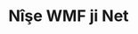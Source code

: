 ---
############################# Static ############################
layout: "auto-gen-annotation"

############################# Head ############################
head_title: "Net WMF Annotation API Annotate in C#"
head_description: "Net API ku ji WMF, wêne, xêzkirin û formatên pelên pelgeyê celebên annotasyonên populer biafirîne û şîrove bike."

############################# Header ############################
title: "Nîşe WMF ji Net"
description: ""
bg_image: "https://cms.admin.containerize.com/templates/aspose/App_Themes/V3/images/bg/header1.png"
bg_overlay: false
button:
    enable: true
    icon: "fas fa-arrow-down"
    label: "Daxistina Doza Belaş"
    link: "https://downloads.groupdocs.com/annotation/net"

############################# About ############################
about:
    enable: true
    title: "Der barê GroupDocs.Annotation ji bo Net API"
    content: |
        GroupDocs.Annotation ji bo Net API pirtûkxaneyek e ku dihêle hûn li ser Mac, Windows an Ubuntu şîroveyan li PDF, Word û belgeyên din zêde bikin. [GroupDocs.Annotation for Net](/annotation/net) API-ya Net-ê ya xwemalî ye ji bo birêvebirina annotasyonên bi piştgirîya berfireh ji bo afirandin, zêdekirin, guherandin, jêbirin, derxistin û hinartina annotasyonên ji wêne û belgeyên din ên cihêreng. Navnîşa tevahî ya formên belgeyên piştgirî yên ku hûn dikarin li ser vê [rûpelê] bibînin (https://docs.groupdocs.com/annotation/net/supported-document-formats/).
        Ev pirtûkxane dihêle hûn ne tenê bi belgeya WMF re lê her weha bi gelek celeb belgeyên din ên wekî Word, Excel, PowerPoint, e-nameyên Outlook, Visio, Adobe, OpenDocument, OpenOffice, Photoshop, AutoCad û gelekên din re bixebitin.
        GroupDocs.Annotation ji bo Net API destûrê dide te ku hûn notên nû biafirînin û lê zêde bikin, şîroveyan biguherînin, şîroveyan, şîroveyan derxînin û wan ji belgeyan derxînin. Pirtûkxane 13 celebên annotasyonê yên cihêreng piştgirî dike, di nav de Nivîsar, Polyline, Herêm, Binxêz, Xal, Nîşan, Tîrek, Ellipse, Veguheztina Nivîsan, Dûrbûn, Qada Nivîsarê, Veguhastina Çavkaniyê di PDF, HTML, belgeyên Microsoft Word de, pelgeyên berbelav, diagram, pêşkêşî, xêzkirin, wêne û gelek formatên pelan ên din.
        Nimûne (ji kerema xwe li jêr binêre) nîşan dide ku bi belgeya WMF re dixebite, di vê nimûneyê de hûn dikarin gavên sereke yên çawa bi GroupDocs re bixebitin bibînin.Annotation: Destûrnameyek saz bikin, belgeyek ku hûn dixwazin pê re bixebitin vekin, vekin annotation, lê zêdekirina tiştên daneyê da ku taybetmendiyên annotasyonê li gorî hewcedariyên we bicîh bikin û encamê li cîhê hewce hilînin. Di heman demê de hûn dikarin li ser taybetmendiyên piştgirîkirî yên li ser [github me rûpel](https://github.com/groupdocs-annotation/GroupDocs.Annotation-for-.NET) an jî di hilberê me de [belge](https://docs.groupdocs.com/annotation/net/getting-started/).

############################# Steps ############################
howTo_Add:
steps_Add:
    enable: true
    title_left: "Gavên Zêdekirina Şîroveyan li WMF di Net-ê de"
    content_left: |
        [GroupDocs.Annotation](/annotation/net/) ji bo pêşdebirên Net-ê hêsan dike ku bi pêkanîna çend gavên hêsan ve cûrbecûr şîrovekirina pelan li pelên WMF zêde bikin.
        *   Tiştên Bersiv bi şîrove û tarîxê biafirînin.
        *   Tişta AreaAnnotation biafirînin, vebijarkên deverê bicîh bikin û bersivan lê zêde bikin.
        *   Tişta Annotator biafirînin û şirovekirina deverê lê zêde bikin.
        *   Pelê derketinê tomar bike.
    title_right: "Pêdiviyên Sîstemê"
    content_right: |
        GroupDocs.Annotation ji bo API-yên Net-ê li ser hemî platformên sereke û pergalên xebitandinê têne piştgirî kirin. Berî ku hûn koda jêrîn bicîh bikin, ji kerema xwe pê ewle bibin ku we şertên jêrîn li ser pergala we hatine saz kirin.
        *   Pergalên Xebatê: Microsoft Windows, Linux, MacOS
        *   Jîngehên Pêşveçûnê: Visual Studio, Xamarin, MonoDevelop
        *   Çarçove: .NET Framework, .NET Standard, .NET Core, Mono
        *   Guhertoya herî dawî ya GroupDocs.Annotation ji bo .NET ji [NuGet] dakêşin (https://www.nuget.org/packages/groupdocs.annotation)

############################# Preview ############################
preview_Add:
    enable: true
    title: Pêşdîtina annotation û nimûneya kodê
    content: |
        ![Annotation preview image](https://docs.groupdocs.com/annotation/java/images/add-text-field-annotation.png)
    code: |
        ```cs
        //Add text field annotation to the document from local disk
        using (Annotator annotator = new Annotator("input.bmp"))
        {
            TextFieldAnnotation textField = new TextFieldAnnotation
            {
                BackgroundColor = 65535,
                Box = new Rectangle(100, 100, 100, 100),
                CreatedOn = DateTime.Now,
                Text = "Some text",
                FontColor = 65535,
                FontSize = 12,
                Message = "This is text field annotation",
                Opacity = 0.7,
                PageNumber = 0,
                PenStyle = PenStyle.Dot,
                PenWidth = 3,
                FontFamily = "Arial",
                TextHorizontalAlignment = HorizontalAlignment.Center,
                Replies = new List
                {
                    new Reply
                    {
                        Comment = "First comment",
                        RepliedOn = DateTime.Now
                    },
                    new Reply
                    {
                        Comment = "Second comment",
                        RepliedOn = DateTime.Now
                    }
                }
            };
            annotator.Add(textField);
            annotator.Save("result.bmp");
        }
        ```

############################# Steps ############################
howTo_Remove:
steps_Remove:
    enable: true
    title_left: "Gavên Rakirina Şîroveyan ji WMF li Net"
    content_left: |
        [GroupDocs.Annotation](/annotation/net/) Ji pêşdebirên Net-ê re hêsantir dike ku hûrguliyên annotasyonê ji pelên WMF di nav her serîlêdana Net-ê de bi cîbicîkirina çend gavên hêsan rakin.
        *   Tiştên Bersiv bi şîrove û tarîxê biafirînin.
        *   Tişta SaveOptions destnîşan bikin û AnnotationTypes = AnnotationType.None saz bikin.
        *   Rêbaza hilanînê bi rêça belgeya encam an tîrêjê û tiştê SaveOptions re bang bikin.

############################# Preview ############################
preview_Remove:
    enable: true
    code: |
        ```cs
        // 1- How to remove annotation from document using annotation index
        
        using (Annotator annotator = new Annotator("result.bmp"))
        {
            annotator.Remove(0);
            annotator.Save("removed.bmp");
        }
        
        // 2- How to remove annotation from document using annotation object
        
        using (Annotator annotator = new Annotator("result.bmp"))
        {
            var tmp = annotator.Get();
            annotator.Remove(tmp[0]);
            annotator.Save("removed.bmp");
        }
        
        // 3- How to remove some annotations from document using list of ID’s
        
        using (Annotator annotator = new Annotator("result.bmp"))
        {
            var idList = new List{1, 2, 3};
            annotator.Remove(idList);
            annotator.Save("removed.bmp");
        }
        
        // 4- How to remove some annotations from document using list of annotations
        
        using (Annotator annotator = new Annotator("result.bmp"))
        {
            var tmp = annotator.Get();
            annotator.Remove(tmp);
            annotator.Save("removed.bmp");
        }
        ```

############################# Steps ############################
howTo_Edit:
steps_Edit:
    enable: true
    title_left: "Gavên Guherandinên Şîrove ji WMF li Net"
    content_left: |
        [GroupDocs.Annotation](/annotation/net/) Ji pêşdebirên Net-ê re hêsantir dike ku bi pêkanîna çend gavên hêsan ve nûvekirina taybetmendiyên cûrbecûr şîrovekirinê ji pelên WMF di nav her serlêdanek Net-ê de nûve bikin.
        *   Tişta Annotatorê bi rêça belgeya têketinê ve bişopînin an bi Vebijarkên Loadê yên destnîşankirî bi ImportAnnotations re biherikînin = rast.
        *   Hin pêkanîna AnnotationBase biafirînin û Nasnameya annotationê ya heyî destnîşan bikin (heke şîroveya bi wê Nasnameyê re neyê dîtin, dê tiştek neyê guheztin) an navnîşa rêgezên şîroveyan (hemû şîroveyên heyî dê werin rakirin).
        *   Rêbaza nûvekirina tiştê Annotator bi şîroveyên derbasbûyî re bang bikin.
        *   Rêbaza hilanînê bi rêça belgeya encam an tîrêjê û tiştê SaveOptions re bang bikin.

############################# Preview ############################
preview_Edit:
    enable: true
    code: |
        ```cs
        // open annotated document
        using (Annotator annotator = new Annotator("result.bmp"))
        {
            //assuming we are going to change some properties of existing annotation
                AreaAnnotation updated = new AreaAnnotation
                    {
                            // It's important to set existed annotation Id
                            Id = 1,
                            BackgroundColor = 255,
                            Box = new Rectangle(0, 0, 50, 200),
                            CreatedOn = DateTime.Now,
                            Message = "This is updated annotation",
                            Replies = new List
                            {
                                new Reply
                                {
                                    Comment = "Updated first comment",
                                    RepliedOn = DateTime.Now
                                },
                                new Reply
                                {
                                    Comment = "Updated second comment",
                                    RepliedOn = DateTime.Now
                                }
                            }
                        };
                // update annotation
                annotator.Update(updated);
                annotator.Save("result.bmp");
        }
        ```

############################# Steps ############################
howTo_Extract:
steps_Extract:
    enable: true
    title_left: "Gavên Derxistina Şîroveyan ji WMF li Net"
    content_left: |
        [GroupDocs.Annotation](/annotation/net/) ji bo pêşdebirên Net-ê hêsan dike ku bi pêkanîna çend gavên hêsan ve belgeyan şîrove bikin û agahdariya şîrovekirinê ji pelên WMF derxînin.
        *   Tiştên Bersiv bi şîrove û tarîxê biafirînin.
        *   Objektîfên LoadOptions destnîşan bikin û bi argumana rast bangî SetImportAnnotations bikin.
        *   Guherbar bi tîpa Lîsteyê pênase bikin.
        *   Banga rêbaza wergirtinê bikin û encamê vegerînin guhêrbara jorîn.

############################# Preview ############################
preview_Extract:
    enable: true
    code: |
        ```cs
        // for using this example input file ("annotated.bmp") must be with annotations
        using (Annotator annotator = new Annotator("annotated.bmp"))
        {
            List annotations = annotator.Get();
            XmlSerializer formatter = new XmlSerializer(typeof(List));
            using (FileStream fs = new FileStream("annotations.xml", FileMode.Create))
            {
                fs.SetLength(0);
                formatter.Serialize(fs, annotations);
            }
        }
        ```

############################# Demos ############################
demos:
    enable: true
    title: "Demoyên Zindî ku lê zêde bikin, jêbirin, biguherînin, şîroveyan ji belge û wêneyan derxin"
    content: |
        Bi seredana malpera [GroupDocs.Annotation Demos Zindî](https://products.groupdocs.app/annotation/family) niha li pelê WMF şîroveyan zêde bikin, jêbikin, biguherînin û derxin. Demoya zindî xwedî feydeyên jêrîn e

############################# About Formats ############################
about_formats:
    enable: true
    format:
        # format loop
        - icon: "far fa-file-wmf"
          title: "Derbarê WMF Forma Pelê"
          content: |
            Pelên bi dirêjkirina WMF ji bo hilanîna daneyên wêneyên vektor û bitmap-format Microsoft Windows Metafile (WMF) temsîl dikin. Ji bo ku bêtir rast be, WMF girêdayî kategoriya pelê vektorê ya pelên grafîkî ye ku amûrek serbixwe ye. Navbera Amûra Grafik a Windows (GDI) fonksiyonên ku di pelek WMF de hatine hilanîn bikar tîne da ku wêneyek li ser ekranê nîşan bide. Guhertoyek pêşkeftî ya WMF, ku wekî Pelên Meta Pêşveçûn (EMF) tê zanîn, paşê hate weşandin ku formatê taybetmendiyek dewlemendtir dike. Bi pratîkî, WMF mîna SVG ye.

          link: "https://docs.fileformat.com/image/wmf/"

############################# More Formats ############################
more_formats:
    enable: true
    title: "Bi Formên Belgeya Din ên populer re dixebitin"
    content: |
        Taybetmendiyên annotasyonê ji hin formatên pelê yên populer ên ku li jêr têne destnîşan kirin nûve bikin.
    format:
        # format loop
        - name: "Annotate PDF document"
          link: "https://products.groupdocs.com/annotation/net/pdf/"
          description: "Adobe Portable Document Format"

        # format loop
        - name: "Annotate DOC document"
          link: "https://products.groupdocs.com/annotation/net/doc/"
          description: "Microsoft Word Document"

        # format loop
        - name: "Annotate DOCM document"
          link: "https://products.groupdocs.com/annotation/net/docm/"
          description: "Microsoft Word Macro-Enabled Document"

        # format loop
        - name: "Annotate DOCX document"
          link: "https://products.groupdocs.com/annotation/net/docx/"
          description: "Microsoft Word Open XML Document"

        # format loop
        - name: "Annotate DOT document"
          link: "https://products.groupdocs.com/annotation/net/dot/"
          description: "Microsoft Word Document Template"

        # format loop
        - name: "Annotate DOTX document"
          link: "https://products.groupdocs.com/annotation/net/dotx/"
          description: "Word Open XML Document Template"

        # format loop
        - name: "Annotate RTF document"
          link: "https://products.groupdocs.com/annotation/net/rtf/"
          description: "Rich Text Document"

        # format loop
        - name: "Annotate ODT document"
          link: "https://products.groupdocs.com/annotation/net/odt/"
          description: "Open Document Text"

        # format loop
        - name: "Annotate XLS document"
          link: "https://products.groupdocs.com/annotation/net/xls/"
          description: "Microsoft Excel Binary File Format"

        # format loop
        - name: "Annotate XLSX document"
          link: "https://products.groupdocs.com/annotation/net/xlsx/"
          description: "Microsoft Excel Open XML Spreadsheet"

        # format loop
        - name: "Annotate XLSM document"
          link: "https://products.groupdocs.com/annotation/net/xlsm/"
          description: "Microsoft Excel Macro-Enabled Spreadsheet"

        # format loop
        - name: "Annotate XLSB document"
          link: "https://products.groupdocs.com/annotation/net/xlsb/"
          description: "Microsoft Excel Binary Worksheet"

        # format loop
        - name: "Annotate ODS document"
          link: "https://products.groupdocs.com/annotation/net/ods/"
          description: "Open Document Spreadsheet"

        # format loop
        - name: "Annotate PPT document"
          link: "https://products.groupdocs.com/annotation/net/ppt/"
          description: "PowerPoint Presentation"

        # format loop
        - name: "Annotate PPTX document"
          link: "https://products.groupdocs.com/annotation/net/pptx/"
          description: "PowerPoint Open XML Presentation"

        # format loop
        - name: "Annotate PPSX document"
          link: "https://products.groupdocs.com/annotation/net/ppsx/"
          description: "PowerPoint Open XML Slide Show"

        # format loop
        - name: "Annotate POTM document"
          link: "https://products.groupdocs.com/annotation/net/potm/"
          description: "Microsoft PowerPoint Template"

        # format loop
        - name: "Annotate PPTM document"
          link: "https://products.groupdocs.com/annotation/net/pptm/"
          description: "Microsoft PowerPoint Presentation"

        # format loop
        - name: "Annotate PPS document"
          link: "https://products.groupdocs.com/annotation/net/pps/"
          description: "Microsoft PowerPoint 97-2003 Slide Show"

        # format loop
        - name: "Annotate ODP document"
          link: "https://products.groupdocs.com/annotation/net/odp/"
          description: "OpenDocument Presentation"

        # format loop
        - name: "Annotate HTML document"
          link: "https://products.groupdocs.com/annotation/net/html/"
          description: "HyperText Markup Language"

        # format loop
        - name: "Annotate TIFF document"
          link: "https://products.groupdocs.com/annotation/net/tiff/"
          description: "Tagged Image File Format"

        # format loop
        - name: "Annotate JPEG document"
          link: "https://products.groupdocs.com/annotation/net/jpeg/"
          description: "JPEG Image"

        # format loop
        - name: "Annotate PNG document"
          link: "https://products.groupdocs.com/annotation/net/png/"
          description: "Portable Network Graphic"

        # format loop
        - name: "Annotate EML document"
          link: "https://products.groupdocs.com/annotation/net/eml/"
          description: "E-mail Message"

        # format loop
        - name: "Annotate MSG document"
          link: "https://products.groupdocs.com/annotation/net/msg/"
          description: "Microsoft Outlook E-mail Message"

        # format loop
        - name: "Annotate VSD document"
          link: "https://products.groupdocs.com/annotation/net/vsd/"
          description: "Microsoft Visio 2003-2010 Drawing"

        # format loop
        - name: "Annotate VSDX document"
          link: "https://products.groupdocs.com/annotation/net/vsdx/"
          description: "Microsoft Visio Drawing"

        # format loop
        - name: "Annotate VSS document"
          link: "https://products.groupdocs.com/annotation/net/vss/"
          description: "Microsoft Visio 2003-2010 Stencil"

        # format loop
        - name: "Annotate VST document"
          link: "https://products.groupdocs.com/annotation/net/vst/"
          description: "Microsoft Visio 2013 Stencil"

        # format loop
        - name: "Annotate DWG document"
          link: "https://products.groupdocs.com/annotation/net/dwg/"
          description: "Autodesk Design Data Formats"

        # format loop
        - name: "Annotate DXF document"
          link: "https://products.groupdocs.com/annotation/net/dxf/"
          description: "AutoCAD Drawing Interchange"

        # format loop
        - name: "Annotate DCM document"
          link: "https://products.groupdocs.com/annotation/net/dcm/"
          description: "Digital Imaging and Communications in Medicine"

        # format loop
        - name: "Annotate WMF document"
          link: "https://products.groupdocs.com/annotation/net/wmf/"
          description: "Windows Metafile"

        # format loop
        - name: "Annotate EMF document"
          link: "https://products.groupdocs.com/annotation/net/emf/"
          description: "Enhanced Metafile Format"


############################# Back to top ###############################
back_to_top:
    enable: true
---